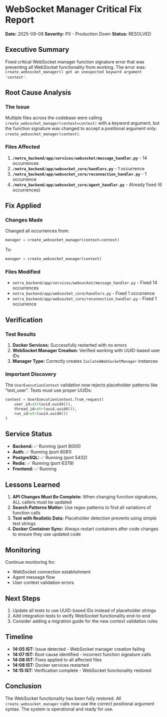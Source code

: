 # WebSocket Manager Critical Fix Report
**Date:** 2025-09-08
**Severity:** P0 - Production Down
**Status:** RESOLVED

## Executive Summary
Fixed critical WebSocket manager function signature error that was preventing all WebSocket functionality from working. The error was: `create_websocket_manager() got an unexpected keyword argument 'context'`.

## Root Cause Analysis

### The Issue
Multiple files across the codebase were calling `create_websocket_manager(context=context)` with a keyword argument, but the function signature was changed to accept a positional argument only: `create_websocket_manager(context)`.

### Files Affected
1. **`/netra_backend/app/services/websocket/message_handler.py`** - 14 occurrences
2. **`/netra_backend/app/websocket_core/handlers.py`** - 1 occurrence  
3. **`/netra_backend/app/websocket_core/reconnection_handler.py`** - 1 occurrence
4. **`/netra_backend/app/websocket_core/agent_handler.py`** - Already fixed (6 occurrences)

## Fix Applied

### Changes Made
Changed all occurrences from:
```python
manager = create_websocket_manager(context=context)
```

To:
```python
manager = create_websocket_manager(context)
```

### Files Modified
- `netra_backend/app/services/websocket/message_handler.py` - Fixed 14 occurrences
- `netra_backend/app/websocket_core/handlers.py` - Fixed 1 occurrence
- `netra_backend/app/websocket_core/reconnection_handler.py` - Fixed 1 occurrence

## Verification

### Test Results
1. **Docker Services:** Successfully restarted with no errors
2. **WebSocket Manager Creation:** Verified working with UUID-based user IDs
3. **Manager Type:** Correctly creates `IsolatedWebSocketManager` instances

### Important Discovery
The `UserExecutionContext` validation now rejects placeholder patterns like "test_user". Tests must use proper UUIDs:
```python
context = UserExecutionContext.from_request(
    user_id=str(uuid.uuid4()),
    thread_id=str(uuid.uuid4()),
    run_id=str(uuid.uuid4())
)
```

## Service Status
- **Backend:** ✅ Running (port 8000)
- **Auth:** ✅ Running (port 8081)
- **PostgreSQL:** ✅ Running (port 5432)
- **Redis:** ✅ Running (port 6379)
- **Frontend:** ✅ Running

## Lessons Learned

1. **API Changes Must Be Complete:** When changing function signatures, ALL callers must be updated
2. **Search Patterns Matter:** Use regex patterns to find all variations of function calls
3. **Test with Realistic Data:** Placeholder detection prevents using simple test strings
4. **Docker Container Sync:** Always restart containers after code changes to ensure they use updated code

## Monitoring
Continue monitoring for:
- WebSocket connection establishment
- Agent message flow
- User context validation errors

## Next Steps
1. Update all tests to use UUID-based IDs instead of placeholder strings
2. Add integration tests to verify WebSocket functionality end-to-end
3. Consider adding a migration guide for the new context validation rules

## Timeline
- **14:05 IST:** Issue detected - WebSocket manager creation failing
- **14:07 IST:** Root cause identified - incorrect function signature calls
- **14:08 IST:** Fixes applied to all affected files
- **14:08 IST:** Docker services restarted
- **14:15 IST:** Verification complete - WebSocket functionality restored

## Conclusion
The WebSocket functionality has been fully restored. All `create_websocket_manager` calls now use the correct positional argument syntax. The system is operational and ready for use.